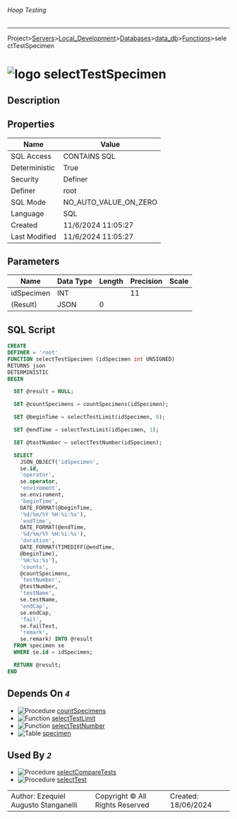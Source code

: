 ###### Hoop Testing
___
Project>[Servers](../../../../Servers.md)>[Local_Development](../../../Local_Development.md)>[Databases](../../Databases.md)>[data_db](../data_db.md)>[Functions](Functions.md)>selectTestSpecimen


# ![logo](../../../../../Images/function64.svg) selectTestSpecimen

## <a name="#Description"></a>Description
> 
## <a name="#Properties"></a>Properties
|Name|Value|
|---|---|
|SQL Access|CONTAINS SQL|
|Deterministic|True|
|Security|Definer|
|Definer|root|
|SQL Mode|NO_AUTO_VALUE_ON_ZERO|
|Language|SQL|
|Created|11/6/2024 11:05:27|
|Last Modified|11/6/2024 11:05:27|


## <a name="#Parameters"></a>Parameters
|Name|Data Type|Length|Precision|Scale|
|---|---|---|---|---|
|idSpecimen|INT||11||
|(Result)|JSON|0|||

## <a name="#SqlScript"></a>SQL Script
```SQL
CREATE
DEFINER = 'root'
FUNCTION selectTestSpecimen (idSpecimen int UNSIGNED)
RETURNS json
DETERMINISTIC
BEGIN

  SET @result = NULL;

  SET @countSpecimens = countSpecimens(idSpecimen);

  SET @beginTime = selectTestLimit(idSpecimen, 0);

  SET @endTime = selectTestLimit(idSpecimen, 1);

  SET @testNumber = selectTestNumber(idSpecimen);

  SELECT
    JSON_OBJECT('idSpecimen',
    se.id,
    'operator',
    se.operator,
    'enviroment',
    se.enviroment,
    'beginTime',
    DATE_FORMAT(@beginTime,
    '%d/%m/%Y %H:%i:%s'),
    'endTime',
    DATE_FORMAT(@endTime,
    '%d/%m/%Y %H:%i:%s'),
    'duration',
    DATE_FORMAT(TIMEDIFF(@endTime,
    @beginTime),
    '%H:%i:%s'),
    'counts',
    @countSpecimens,
    'testNumber',
    @testNumber,
    'testName',
    se.testName,
    'endCap',
    se.endCap,
    'fail',
    se.failText,
    'remark',
    se.remark) INTO @result
  FROM specimen se
  WHERE se.id = idSpecimen;

  RETURN @result;
END
```

## <a name="#DependsOn"></a>Depends On _`4`_
- ![Procedure](../../../../../Images/procedure.svg) [countSpecimens](../Procedures/countSpecimens.md)
- ![Function](../../../../../Images/function.svg) [selectTestLimit](selectTestLimit.md)
- ![Function](../../../../../Images/function.svg) [selectTestNumber](selectTestNumber.md)
- ![Table](../../../../../Images/table.svg) [specimen](../Tables/specimen.md)


## <a name="#UsedBy"></a>Used By _`2`_
- ![Procedure](../../../../../Images/procedure.svg) [selectCompareTests](../Procedures/selectCompareTests.md)
- ![Procedure](../../../../../Images/procedure.svg) [selectTest](../Procedures/selectTest.md)


||||
|---|---|---|
|Author: Ezequiel Augusto Stanganelli|Copyright © All Rights Reserved|Created: 18/06/2024|